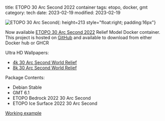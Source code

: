 title: ETOPO 30 Arc Second 2022 container
tags: etopo, docker, gmt
category: tech
date: 2023-02-19
modified: 2023-02-19

![ETOPO 30 Arc Second]({static}/images/2023/etopo_small_copper.png){: height=213 style="float:right; padding:16px"}

Now available [ETOPO 30 Arc Second 2022](https://www.ncei.noaa.gov/products/etopo-global-relief-model) Relief Model Docker container.   This project is hosted on [GitHub](https://github.com/jac18281828/bedrock) and available to download from either Docker hub or GHCR

Ultra HD Wallpapers:

* [4k 30 Arc Second World Relief](https://1drv.ms/u/s!AqhqliIbmhmekuV-Yd8vjo7uze_czg?e=UA5a5k)
* [8k 30 Arc Second World Relief](https://1drv.ms/u/s!AqhqliIbmhmekuYB18EanBTf6Z1qHg?e=lqzsGe)


Package Contents:

* Debian Stable
* GMT 6.1
* ETOPO Bedrock 2022 30 Arc Second
* ETOPO Ice Surface 2022 30 Arc Second


[Working example](https://gist.github.com/jac18281828/78c28ee0e00b1936622b17cc783b2701)

<script src="https://gist.github.com/jac18281828/78c28ee0e00b1936622b17cc783b2701.js"></script>
